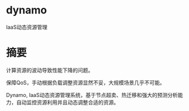 # dynamo

IaaS动态资源管理

# 摘要

计算资源的波动导致性能下降的问题。

保障QoS，手动根据负载调整资源显然不妥，大规模场景几乎不可能。

Dynamo, IaaS动态资源管理系统，基于节点超卖、热迁移和强大的预测分析能力，自动监控资源利用并且动态调整合适的资源。